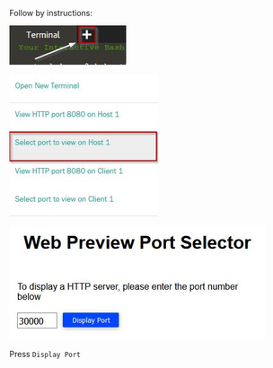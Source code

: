 Follow by instructions:

![](assets/step2a.jpg)


![](assets/step2b.jpg)


![](assets/step2c.jpg)

Press `Display Port`
